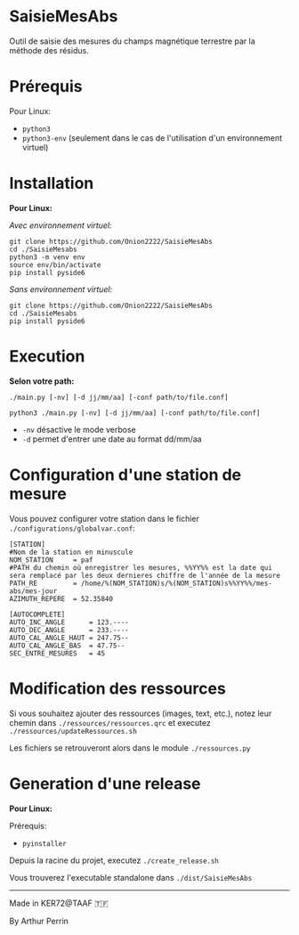 # SaisieMesAbs
Outil de saisie des mesures du champs magnétique terrestre par la méthode des résidus.

# Prérequis
Pour Linux:
* `python3`
* `python3-env` (seulement dans le cas de l'utilisation d'un environnement virtuel)


# Installation
__Pour Linux:__

_Avec environnement virtuel:_
```
git clone https://github.com/Onion2222/SaisieMesAbs
cd ./SaisieMesabs
python3 -m venv env
source env/bin/activate
pip install pyside6
```
_Sans environnement virtuel:_
```
git clone https://github.com/Onion2222/SaisieMesAbs
cd ./SaisieMesabs
pip install pyside6
```

# Execution
__Selon votre path:__
```
./main.py [-nv] [-d jj/mm/aa] [-conf path/to/file.conf]
```
```
python3 ./main.py [-nv] [-d jj/mm/aa] [-conf path/to/file.conf]
```
* `-nv` désactive le mode verbose
* `-d` permet d'entrer une date au format dd/mm/aa

# Configuration d'une station de mesure

Vous pouvez configurer votre station dans le fichier `./configurations/globalvar.conf`:
```
[STATION]
#Nom de la station en minuscule
NOM_STATION     = paf
#PATH du chemin où enregistrer les mesures, %%YY%% est la date qui sera remplacé par les deux dernieres chiffre de l'année de la mesure  
PATH_RE         = /home/%(NOM_STATION)s/%(NOM_STATION)s%%YY%%/mes-abs/mes-jour        
AZIMUTH_REPERE  = 52.35840

[AUTOCOMPLETE]
AUTO_INC_ANGLE      = 123.----
AUTO_DEC_ANGLE      = 233.----
AUTO_CAL_ANGLE_HAUT = 247.75--
AUTO_CAL_ANGLE_BAS  = 47.75--
SEC_ENTRE_MESURES   = 45
```

# Modification des ressources
Si vous souhaitez ajouter des ressources (images, text, etc.), notez leur chemin dans `./ressources/ressources.qrc` et executez `./ressources/updateRessources.sh`

Les fichiers se retrouveront alors dans le module `./ressources.py`

# Generation d'une release
__Pour Linux:__

Prérequis:
* `pyinstaller`

Depuis la racine du projet, executez `./create_release.sh`

Vous trouverez l'executable standalone dans `./dist/SaisieMesAbs`

---
Made in KER72@TAAF 🇹🇫

By Arthur Perrin